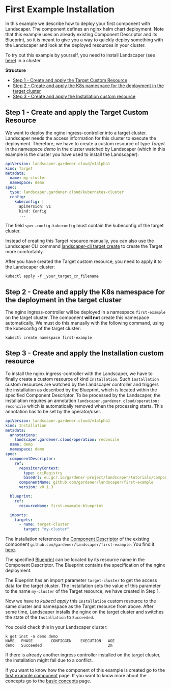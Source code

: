 # First Example Installation

In this example we describe how to deploy your first component with Landscaper. The component defines an nginx helm chart 
deployment. Note that this example uses an already existing Component Descriptor and its Blueprint, so it is meant to 
give you a way to quickly deploy something with the Landscaper and look at the deployed resources in your cluster.

To try out this example by yourself, you need to install Landscaper (see [here](../installation/install-landscaper-controller.md)) in a cluster.

**Structure**
  - [Step 1 - Create and apply the Target Custom Resource](#step-1---create-and-apply-the-target-custom-resource)
  - [Step 2 - Create and apply the K8s namespace for the deployment in the target cluster](#step-2---create-and-apply-the-k8s-namespace-for-the-deployment-in-the-target-cluster)
  - [Step 3 - Create and apply the Installation custom resource](#step-3---create-and-apply-the-installation-custom-resource)

## Step 1 - Create and apply the Target Custom Resource

We want to deploy the nginx ingress-controller into a target cluster. Landscaper needs the access information for this cluster to execute 
the deployment. Therefore, we have to create a custom resource of type _Target_ in the namespace _demo_ in the cluster watched 
by Landscaper (which in this example is the cluster you have used to install the Landscaper):

```yaml
apiVersion: landscaper.gardener.cloud/v1alpha1
kind: Target
metadata:
  name: my-cluster
  namespace: demo
spec:
  type: landscaper.gardener.cloud/kubernetes-cluster
  config:
    kubeconfig: |                     
      apiVersion: v1
      kind: Config
      ...
```

The field `spec.config.kubeconfig` must contain the kubeconfig of the target cluster.

Instead of creating this Target resource manually, you can also use the Landscaper CLI command [landscaper-cli target create](https://github.com/gardener/landscapercli/blob/master/docs/commands/targets/create.md)
to create the Target more comfortably.

After you have created the Target custom resource, you need to apply it to the Landscaper cluster:
```
kubectl apply -f _your_target_cr_filename
```

## Step 2 - Create and apply the K8s namespace for the deployment in the target cluster

The nginx ingress-controller will be deployed in a namespace `first-example` on the target cluster. The component **will not** create 
this namespace automatically. We must do this manually with the following command, using the kubeconfig of the 
target cluster:
```
kubectl create namespace first-example
```

## Step 3 - Create and apply the Installation custom resource

To install the nginx ingress-controller with the Landscaper, we have to finally create a custom resource of kind `Installation`. 
Such `Installation` custom resources are watched by the Landscaper controller and triggers the installation as described 
by the Blueprint, which is located within the specified Component Descriptor. To be processed by the Landscaper, the 
installation requires an annotation `landscaper.gardener.cloud/operation: reconcile` which is automatically removed when 
the processing starts. This annotation has to be set by the operator/user.

```yaml
apiVersion: landscaper.gardener.cloud/v1alpha1
kind: Installation
metadata:
  annotations:
    landscaper.gardener.cloud/operation: reconcile
  name: demo
  namespace: demo
spec:
  componentDescriptor:
    ref:
      repositoryContext:
        type: ociRegistry
        baseUrl: eu.gcr.io/gardener-project/landscaper/tutorials/components
      componentName: github.com/gardener/landscaper/first-example
      version: v0.1.3

  blueprint:
    ref:
      resourceName: first-example-blueprint

  imports:
    targets:
      - name: target-cluster
        target: "my-cluster"
```

The Installation references the [Component Descriptor](./basic_concepts.md#blueprint-component-and-component-descriptor) 
of the existing component `github.com/gardener/landscaper/first-example`. You find it
[here](https://eu.gcr.io/gardener-project/landscaper/tutorials/components/component-descriptors/github.com/gardener/landscaper/first-example).

The specified [Blueprint](./basic_concepts.md#blueprint) can be located by its resource name in the 
Component Descriptor. The Blueprint contains the specification of the nginx deployment. 

The Blueprint has an import parameter `target-cluster` to get the access data for the target cluster. 
The Installation sets the value of this parameter to the name `my-cluster` of the Target resource, we have created 
in Step 1. 

Now we have to _kubectl apply_ this `Installation` custom resource to the same cluster and namespace as the Target resource from above. After some time, 
Landscaper installs the nginx on the target cluster and switches the state of the `Installation` to `Succeeded`.

You could check this in your Landscaper cluster:

```shell
k get inst -n demo demo                            
NAME   PHASE        CONFIGGEN    EXECUTION   AGE
demo   Succeeded                             2m
```

If there is already another ingress controller installed on the target cluster, the installation might fail due to a conflict.

If you want to know how the component of this example is created go to the [first example component](./first_example_component.md) page. 
If you want to know more about the concepts go to the [basic concepts](./basic_concepts.md) page.
